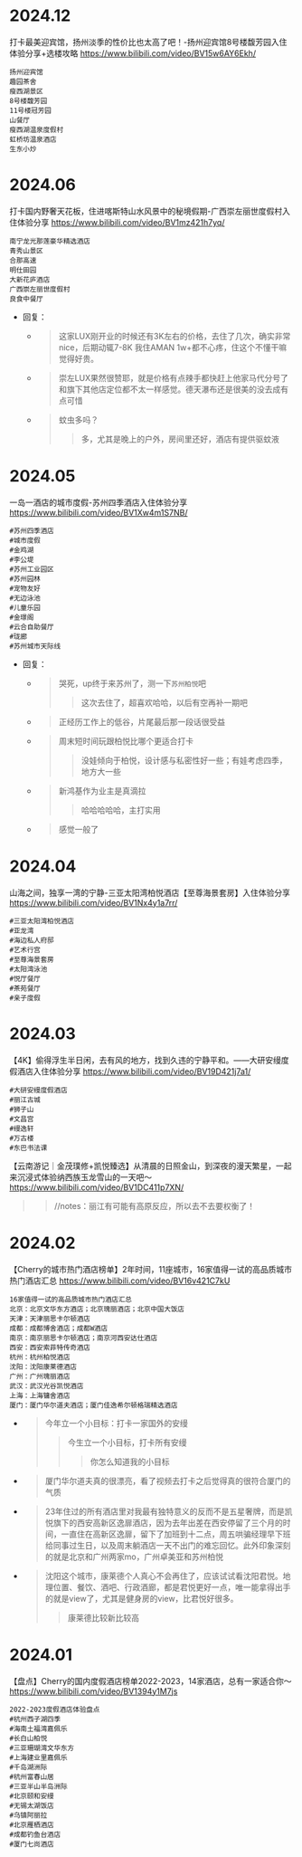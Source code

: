 
# 2024.12

打卡最美迎宾馆，扬州淡季的性价比也太高了吧！-扬州迎宾馆8号楼馥芳园入住体验分享+选楼攻略 https://www.bilibili.com/video/BV15w6AY6Ekh/
```console
扬州迎宾馆
趣园茶舍
瘦西湖景区
8号楼馥芳园
11号楼冠芳园
山餐厅
瘦西湖温泉度假村
虹桥坊温泉酒店
生东小炒
```

# 2024.06

打卡国内野奢天花板，住进喀斯特山水风景中的秘境假期-广西崇左丽世度假村入住体验分享 https://www.bilibili.com/video/BV1mz421h7yq/
```console
南宁龙光那莲豪华精选酒店
青秀山景区
合那高速
明仕田园
大新花庐酒店
广西崇左丽世度假村
良食中餐厅
```
- 回复：
  * > 这家LUX刚开业的时候还有3K左右的价格，去住了几次，确实非常nice，后期动辄7-8K 我住AMAN 1w+都不心疼，住这个不懂干嘛觉得好贵。
  * > 崇左LUX果然很赞耶，就是价格有点辣手都快赶上他家马代分号了 和旗下其他店定位都不太一样感觉。德天瀑布还是很美的没去成有点可惜
  * > 蚊虫多吗？
    >> 多，尤其是晚上的户外，房间里还好，酒店有提供驱蚊液

# 2024.05

一岛一酒店的城市度假-苏州四季酒店入住体验分享 https://www.bilibili.com/video/BV1Xw4m1S7NB/
```console
#苏州四季酒店
#城市度假
#金鸡湖
#李公堤
#苏州工业园区
#苏州园林
#宠物友好
#无边泳池
#儿童乐园
#金璟阁
#云合自助餐厅
#珑廊
#苏州城市天际线
```
- 回复：
  * > 哭死，up终于来苏州了，测一下`苏州柏悦`吧
    >> 这次去住了，超喜欢哈哈，以后有空再补一期吧
  * > 正经历工作上的低谷，片尾最后那一段话很受益
  * > 周末短时间玩跟柏悦比哪个更适合打卡
    >> 没娃倾向于柏悦，设计感与私密性好一些；有娃考虑四季，地方大一些
  * > 新鸿基作为业主是真滴拉
    >> 哈哈哈哈哈，主打实用
  * > 感觉一般了

# 2024.04

山海之间，独享一湾的宁静-三亚太阳湾柏悦酒店【至尊海景套房】入住体验分享 https://www.bilibili.com/video/BV1Nx4y1a7rr/
```console
#三亚太阳湾柏悦酒店
#亚龙湾
#海边私人府邸
#艺术行宫
#至尊海景套房
#太阳湾泳池
#悦厅餐厅
#茶苑餐厅
#亲子度假
```

# 2024.03

【4K】偷得浮生半日闲，去有风的地方，找到久违的宁静平和。——大研安缦度假酒店入住体验分享 https://www.bilibili.com/video/BV19D421j7a1/
```console
#大研安缦度假酒店
#丽江古城
#狮子山
#文昌宫
#缦逸轩
#万古楼
#东巴书法课
```

【云南游记｜金茂璞修+凯悦臻选】从清晨的日照金山，到深夜的漫天繁星，一起来沉浸式体验纳西族玉龙雪山的一天吧～ https://www.bilibili.com/video/BV1DC411p7XN/
>> //notes：丽江有可能有高原反应，所以去不去要权衡了！

# 2024.02

【Cherry的城市热门酒店榜单】2年时间，11座城市，16家值得一试的高品质城市热门酒店汇总 https://www.bilibili.com/video/BV16v421C7kU
```console
16家值得一试的高品质城市热门酒店汇总
北京：北京文华东方酒店；北京瑰丽酒店；北京中国大饭店
天津：天津丽思卡尔顿酒店
成都：成都博舍酒店；成都W酒店
南京：南京丽思卡尔顿酒店；南京河西安达仕酒店
西安：西安索菲特传奇酒店
杭州：杭州柏悦酒店
沈阳：沈阳康莱德酒店
广州：广州瑰丽酒店
武汉：武汉光谷凯悦酒店
上海：上海镛舍酒店
厦门：厦门华尔道夫酒店；厦门佳逸希尔顿格瑞精选酒店
```
- > 今年立一个小目标：打卡一家国外的安缦
  >> 今生立一个小目标，打卡所有安缦
  >>> 你怎么知道我的小目标
- > 厦门华尔道夫真的很漂亮，看了视频去打卡之后觉得真的很符合厦门的气质
- > 23年住过的所有酒店里对我最有独特意义的反而不是五星奢牌，而是凯悦旗下的西安高新区逸扉酒店，因为去年出差在西安停留了三个月的时间，一直住在高新区逸扉，留下了加班到十二点，周五哄骗经理早下班给同事过生日，以及周末躺酒店一天不出门的难忘回忆。此外印象深刻的就是北京和广州两家mo，广州卓美亚和苏州柏悦
- > 沈阳这个城市，康莱德个人真心不会再住了，应该试试看沈阳君悦。地理位置、餐饮、酒吧、行政酒廊，都是君悦更好一点，唯一能拿得出手的就是view了，尤其是健身房的view，比君悦好很多。
  >> 康莱德比较新比较高

# 2024.01

【盘点】Cherry的国内度假酒店榜单2022-2023，14家酒店，总有一家适合你～ https://www.bilibili.com/video/BV1394y1M7js
```console
2022-2023度假酒店体验盘点
#杭州西子湖四季
#海南土福湾嘉佩乐
#长白山柏悦
#三亚珊瑚湾文华东方
#上海建业里嘉佩乐
#千岛湖洲际
#杭州富春山居
#三亚半山半岛洲际
#北京颐和安缦
#无锡太湖饭店
#乌镇阿丽拉
#北京雁栖酒店
#成都钓鱼台酒店
#厦门七尚酒店
```
